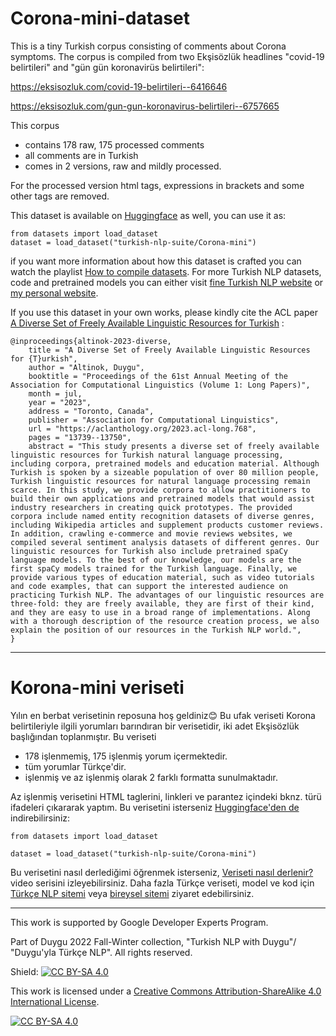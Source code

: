# Corona-mini-dataset

This is a tiny Turkish corpus consisting of comments about Corona symptoms. The corpus is compiled from two Ekşisözlük headlines "covid-19 belirtileri" and "gün gün koronavirüs belirtileri": 

https://eksisozluk.com/covid-19-belirtileri--6416646  

https://eksisozluk.com/gun-gun-koronavirus-belirtileri--6757665

This corpus 

- contains 178 raw, 175 processed comments
- all comments are in Turkish
- comes in 2 versions, raw and mildly processed.

For the processed version html tags, expressions in brackets and some other tags are removed.

This dataset is available on [Huggingface](https://huggingface.co/datasets/turkish-nlp-suite/Corona-mini) as well, you can use it as:

```
from datasets import load_dataset
dataset = load_dataset("turkish-nlp-suite/Corona-mini")
```

if you want more information about how this dataset is crafted you can watch the playlist [How to compile datasets](https://www.youtube.com/playlist?list=PLJTHlIwB8Vco4ONU_mCNOYIcVyFA9QrBr). For more Turkish NLP datasets, code and pretrained models you can either visit [fine Turkish NLP website](https://www.turkish-nlp-suite.com) or [my personal website](https://www.onlyduygu.com).

If you use this dataset in your own works, please kindly cite the ACL paper [A Diverse Set of Freely Available Linguistic Resources for Turkish](https://aclanthology.org/2023.acl-long.768/) :

```
@inproceedings{altinok-2023-diverse,
    title = "A Diverse Set of Freely Available Linguistic Resources for {T}urkish",
    author = "Altinok, Duygu",
    booktitle = "Proceedings of the 61st Annual Meeting of the Association for Computational Linguistics (Volume 1: Long Papers)",
    month = jul,
    year = "2023",
    address = "Toronto, Canada",
    publisher = "Association for Computational Linguistics",
    url = "https://aclanthology.org/2023.acl-long.768",
    pages = "13739--13750",
    abstract = "This study presents a diverse set of freely available linguistic resources for Turkish natural language processing, including corpora, pretrained models and education material. Although Turkish is spoken by a sizeable population of over 80 million people, Turkish linguistic resources for natural language processing remain scarce. In this study, we provide corpora to allow practitioners to build their own applications and pretrained models that would assist industry researchers in creating quick prototypes. The provided corpora include named entity recognition datasets of diverse genres, including Wikipedia articles and supplement products customer reviews. In addition, crawling e-commerce and movie reviews websites, we compiled several sentiment analysis datasets of different genres. Our linguistic resources for Turkish also include pretrained spaCy language models. To the best of our knowledge, our models are the first spaCy models trained for the Turkish language. Finally, we provide various types of education material, such as video tutorials and code examples, that can support the interested audience on practicing Turkish NLP. The advantages of our linguistic resources are three-fold: they are freely available, they are first of their kind, and they are easy to use in a broad range of implementations. Along with a thorough description of the resource creation process, we also explain the position of our resources in the Turkish NLP world.",
}
```


--------------

# Korona-mini veriseti

Yılın en berbat verisetinin reposuna hoş geldiniz😊 Bu ufak veriseti Korona belirtileriyle ilgili yorumları barındıran bir verisetidir, iki adet Ekşisözlük başlığından toplanmıştır.
Bu veriseti 

- 178 işlenmemiş, 175 işlenmiş yorum içermektedir.
- tüm yorumlar Türkçe'dir.
- işlenmiş ve az işlenmiş olarak 2 farklı formatta sunulmaktadır.

Az işlenmiş verisetini HTML taglerini, linkleri ve parantez içindeki bknz. türü ifadeleri çıkararak yaptım.
Bu verisetini isterseniz [Huggingface'den de](https://huggingface.co/datasets/turkish-nlp-suite/Corona-mini) indirebilirsiniz:

```
from datasets import load_dataset

dataset = load_dataset("turkish-nlp-suite/Corona-mini")
```

Bu verisetini nasıl derlediğimi öğrenmek isterseniz, [Veriseti nasıl derlenir?](https://www.youtube.com/playlist?list=PLJTHlIwB8Vco4ONU_mCNOYIcVyFA9QrBr) video serisini izleyebilirsiniz.
Daha fazla Türkçe veriseti, model ve kod için [Türkçe NLP sitemi](https://www.turkish-nlp-suite.com) veya [bireysel sitemi](https://www.onlyduygu.com) ziyaret edebilirsiniz. 


--------------

This work is supported by Google Developer Experts Program.

Part of Duygu 2022 Fall-Winter collection, "Turkish NLP with Duygu"/ "Duygu'yla Türkçe NLP". All rights reserved.



Shield: [![CC BY-SA 4.0][cc-by-sa-shield]][cc-by-sa]

This work is licensed under a
[Creative Commons Attribution-ShareAlike 4.0 International License][cc-by-sa].

[![CC BY-SA 4.0][cc-by-sa-image]][cc-by-sa]

[cc-by-sa]: http://creativecommons.org/licenses/by-sa/4.0/
[cc-by-sa-image]: https://licensebuttons.net/l/by-sa/4.0/88x31.png
[cc-by-sa-shield]: https://img.shields.io/badge/License-CC%20BY--SA%204.0-lightgrey.svg
